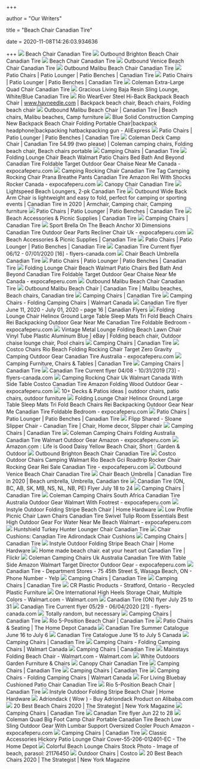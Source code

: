 +++
        
author = "Our Writers"
        
title = "Beach Chair Canadian Tire"
        
date = 2020-11-08T14:26:03.934636
        
+++
[ ![](https://canadiantire.scene7.com/is/image/CanadianTire/0761540_1?defaultImage=image_na_EN&fmt=jpg&fit=constrain,1&wid=573&hei=499)](https://canadiantire.scene7.com/is/image/CanadianTire/0761540_1?defaultImage=image_na_EN&fmt=jpg&fit=constrain,1&wid=573&hei=499) Beach Chair Canadian Tire
[ ![](https://canadiantire.scene7.com/is/image/CanadianTire/0765879_1?defaultImage=image_na_EN&fmt=jpg&fit=constrain,1&wid=573&hei=499)](https://canadiantire.scene7.com/is/image/CanadianTire/0765879_1?defaultImage=image_na_EN&fmt=jpg&fit=constrain,1&wid=573&hei=499) Outbound Brighton Beach Chair Canadian Tire
[ ![](https://canadiantire.scene7.com/is/image/CanadianTire/0761540_3)](https://canadiantire.scene7.com/is/image/CanadianTire/0761540_3) Beach Chair Canadian Tire
[ ![](https://canadiantire.scene7.com/is/image/CanadianTire/0765869_1?defaultImage=image_na_EN&fmt=jpg&fit=constrain,1&wid=573&hei=499)](https://canadiantire.scene7.com/is/image/CanadianTire/0765869_1?defaultImage=image_na_EN&fmt=jpg&fit=constrain,1&wid=573&hei=499) Outbound Venice Beach Chair Canadian Tire
[ ![](https://canadiantire.scene7.com/is/image/CanadianTire/0765476_1?defaultImage=image_na_EN&fmt=jpg&fit=constrain,1&wid=573&hei=499)](https://canadiantire.scene7.com/is/image/CanadianTire/0765476_1?defaultImage=image_na_EN&fmt=jpg&fit=constrain,1&wid=573&hei=499) Outbound Malibu Beach Chair Canadian Tire
[ ![](https://canadiantire.scene7.com/is/image/CanadianTire/2018_LIT_CTPatio_Category_PatioChairs-Benches-Loungers_OutdoorChairseLounges?scl=1)](https://canadiantire.scene7.com/is/image/CanadianTire/2018_LIT_CTPatio_Category_PatioChairs-Benches-Loungers_OutdoorChairseLounges?scl=1) Patio Chairs | Patio Lounger | Patio Benches | Canadian Tire
[ ![](https://canadiantire.scene7.com/is/image/CanadianTire/2018_LIT_CTPatio_Category_PatioChairs-Benches-Loungers_ZeroGravityChairs?scl=1)](https://canadiantire.scene7.com/is/image/CanadianTire/2018_LIT_CTPatio_Category_PatioChairs-Benches-Loungers_ZeroGravityChairs?scl=1) Patio Chairs | Patio Lounger | Patio Benches | Canadian Tire
[ ![](https://canadiantire.scene7.com/is/image/CanadianTire/0761445_1?wid=225&hei=225)](https://canadiantire.scene7.com/is/image/CanadianTire/0761445_1?wid=225&hei=225) Coleman Extra-Large Quad Chair Canadian Tire
[ ![](https://canadiantire.scene7.com/is/image/CanadianTire/0880611_1?wid=225&hei=225)](https://canadiantire.scene7.com/is/image/CanadianTire/0880611_1?wid=225&hei=225) Gracious Living Baja Resin Sling Lounge, White/Blue Canadian Tire
[ ![](https://i.pinimg.com/originals/bd/7b/ef/bd7bef55dc071ff7b8574b533d4f5865.jpg)](https://i.pinimg.com/originals/bd/7b/ef/bd7bef55dc071ff7b8574b533d4f5865.jpg) Rio WearEver Steel Hi-Back Backpack Beach Chair | www.hayneedle.com |  Backpack beach chair, Beach chairs, Folding beach chair
[ ![](https://i.pinimg.com/originals/d0/87/bd/d087bd761ab9970c3276b7c5c1638c00.jpg)](https://i.pinimg.com/originals/d0/87/bd/d087bd761ab9970c3276b7c5c1638c00.jpg) Outbound Malibu Beach Chair | Canadian Tire | Beach chairs, Malibu beaches,  Camp furniture
[ ![](https://ae01.alicdn.com/kf/HTB1mV3lLVXXXXX2XpXXq6xXFXXXR/Blue-Solid-Construction-Camping-New-Backpack-Beach-Chair-Folding-Portable-Chair.jpg)](https://ae01.alicdn.com/kf/HTB1mV3lLVXXXXX2XpXXq6xXFXXXR/Blue-Solid-Construction-Camping-New-Backpack-Beach-Chair-Folding-Portable-Chair.jpg) Blue Solid Construction Camping New Backpack Beach Chair Folding Portable  Chair|backpack headphone|backpacking hatbackpacking gun - AliExpress
[ ![](https://canadiantire.scene7.com/is/image/CanadianTire/2018_LIT_CTPatio_Category_PatioChairs-Benches-Loungers_Adirondack-MuskokaChairs?scl=1)](https://canadiantire.scene7.com/is/image/CanadianTire/2018_LIT_CTPatio_Category_PatioChairs-Benches-Loungers_Adirondack-MuskokaChairs?scl=1) Patio Chairs | Patio Lounger | Patio Benches | Canadian Tire
[ ![](https://i.pinimg.com/originals/50/36/5c/50365c290e8c64d3e0f7effc2b4fd082.jpg)](https://i.pinimg.com/originals/50/36/5c/50365c290e8c64d3e0f7effc2b4fd082.jpg) Coleman Deck Camp Chair | Canadian Tire 54.99 (two please) | Coleman  camping chairs, Folding beach chair, Beach chairs portable
[ ![](https://canadiantire.scene7.com/is/image/CanadianTire/0765473_1?defaultImage=image_na_EN&wid=160&hei=160&op_sharpen=1)](https://canadiantire.scene7.com/is/image/CanadianTire/0765473_1?defaultImage=image_na_EN&wid=160&hei=160&op_sharpen=1) Camping Chairs | Canadian Tire
[ ![](https://www.expocafeperu.com/w/2020/07/folding-lounge-chair-beach-walmart-patio-chairs-bed-bath-and-beyond-canadian-tire-foldable-target.jpg)](https://www.expocafeperu.com/w/2020/07/folding-lounge-chair-beach-walmart-patio-chairs-bed-bath-and-beyond-canadian-tire-foldable-target.jpg) Folding Lounge Chair Beach Walmart Patio Chairs Bed Bath And Beyond Canadian  Tire Foldable Target Outdoor Gear Chaise Near Me Canada - expocafeperu.com
[ ![](https://www.expocafeperu.com/w/2019/12/gci-outdoor-rocker-chair-camping-chairs-beach-rio-beach-chairs-costco-gci-outdoor-roadtrip-rocker-chair-academy-336x280.jpg)](https://www.expocafeperu.com/w/2019/12/gci-outdoor-rocker-chair-camping-chairs-beach-rio-beach-chairs-costco-gci-outdoor-roadtrip-rocker-chair-academy-336x280.jpg) Camping Rocking Chair Canadian Tire Tag Camping Rocking Chair Prana Breathe  Pants Canadian Tire Amazon Rei With Shocks Rocker Canada - expocafeperu.com
[ ![](https://canadiantire.scene7.com/is/image/CanadianTire/0761577_1?defaultImage=image_na_EN&fmt=jpg&fit=constrain,1&wid=573&hei=499)](https://canadiantire.scene7.com/is/image/CanadianTire/0761577_1?defaultImage=image_na_EN&fmt=jpg&fit=constrain,1&wid=573&hei=499) Canopy Chair Canadian Tire
[ ![](https://canadiantire.scene7.com/is/image/CanadianTire/0765870_1?wid=225&hei=225)](https://canadiantire.scene7.com/is/image/CanadianTire/0765870_1?wid=225&hei=225) Lightspeed Beach Loungers, 2-pk Canadian Tire
[ ![](https://i.pinimg.com/originals/f2/56/59/f25659d065c647ef432999c11b555166.png)](https://i.pinimg.com/originals/f2/56/59/f25659d065c647ef432999c11b555166.png) Outbound Wide Back Arm Chair is lightweight and easy to fold, perfect for  camping or sporting events | Canadian Tire in 2020 | Armchair, Camping chair,  Camping furniture
[ ![](https://canadiantire.scene7.com/is/image/CanadianTire/2018_LIT_CTPatio_Category_PatioChairs-Benches-Loungers_PatioArmChairs?scl=1)](https://canadiantire.scene7.com/is/image/CanadianTire/2018_LIT_CTPatio_Category_PatioChairs-Benches-Loungers_PatioArmChairs?scl=1) Patio Chairs | Patio Lounger | Patio Benches | Canadian Tire
[ ![](https://canadiantire.scene7.com/is/image/CanadianTire/2017_LIT_Category_Beach-PicnicGear_BeachUmbrellas-Shelters?scl=1)](https://canadiantire.scene7.com/is/image/CanadianTire/2017_LIT_Category_Beach-PicnicGear_BeachUmbrellas-Shelters?scl=1) Beach Accessories & Picnic Supplies | Canadian Tire
[ ![](https://canadiantire.scene7.com/is/image/CanadianTire/0766048_1?defaultImage=image_na_EN&wid=160&hei=160&op_sharpen=1)](https://canadiantire.scene7.com/is/image/CanadianTire/0766048_1?defaultImage=image_na_EN&wid=160&hei=160&op_sharpen=1) Camping Chairs | Canadian Tire
[ ![](https://www.expocafeperu.com/w/2020/03/sport-brella-on-the-beach-sport-brella-anchor-sport-brella-xl-dimensions-sport-brella-canadian-tire.jpg)](https://www.expocafeperu.com/w/2020/03/sport-brella-on-the-beach-sport-brella-anchor-sport-brella-xl-dimensions-sport-brella-canadian-tire.jpg) Sport Brella On The Beach Anchor Xl Dimensions Canadian Tire Outdoor Gear  Parts Recliner Chair Uk - expocafeperu.com
[ ![](https://canadiantire.scene7.com/is/image/CanadianTire/CT_Category_Picnic_&_Beach_Gear_LIT2?scl=1)](https://canadiantire.scene7.com/is/image/CanadianTire/CT_Category_Picnic_&_Beach_Gear_LIT2?scl=1) Beach Accessories & Picnic Supplies | Canadian Tire
[ ![](https://canadiantire.scene7.com/is/image/CanadianTire/2018_LIT_CTPatio_Category_PatioChairs-Benches-Loungers_SectionalSofas?scl=1)](https://canadiantire.scene7.com/is/image/CanadianTire/2018_LIT_CTPatio_Category_PatioChairs-Benches-Loungers_SectionalSofas?scl=1) Patio Chairs | Patio Lounger | Patio Benches | Canadian Tire
[ ![](https://static.flyers-canada.com/image/item/canadian-tire/15356/img016.jpg)](https://static.flyers-canada.com/image/item/canadian-tire/15356/img016.jpg) Canadian Tire Current flyer 06/12 - 07/01/2020 [16] - flyers-canada.com
[ ![](https://canadiantire.scene7.com/is/image/CanadianTire/0765489_1?defaultImage=image_na_EN&fmt=jpg&fit=constrain,1&wid=573&hei=499)](https://canadiantire.scene7.com/is/image/CanadianTire/0765489_1?defaultImage=image_na_EN&fmt=jpg&fit=constrain,1&wid=573&hei=499) Chair Beach Umbrella Canadian Tire
[ ![](https://canadiantire.scene7.com/is/image/CanadianTire/2018_LIT_CTPatio_Category_PatioChairs-Benches-Loungers_OutdoorPlasticResinChairs?scl=1)](https://canadiantire.scene7.com/is/image/CanadianTire/2018_LIT_CTPatio_Category_PatioChairs-Benches-Loungers_OutdoorPlasticResinChairs?scl=1) Patio Chairs | Patio Lounger | Patio Benches | Canadian Tire
[ ![](https://www.expocafeperu.com/w/2020/07/folding-lounge-chair-near-me-foldable-outdoor-target-beach-chairs-tri-fold-walmart-canadian-tire-712x712.jpg)](https://www.expocafeperu.com/w/2020/07/folding-lounge-chair-near-me-foldable-outdoor-target-beach-chairs-tri-fold-walmart-canadian-tire-712x712.jpg) Folding Lounge Chair Beach Walmart Patio Chairs Bed Bath And Beyond Canadian  Tire Foldable Target Outdoor Gear Chaise Near Me Canada - expocafeperu.com
[ ![](https://canadiantire.scene7.com/is/image/CanadianTire/0765476_2)](https://canadiantire.scene7.com/is/image/CanadianTire/0765476_2) Outbound Malibu Beach Chair Canadian Tire
[ ![](https://i.pinimg.com/originals/53/c4/16/53c4163f95f9a5f379003ca2468ca6d0.png)](https://i.pinimg.com/originals/53/c4/16/53c4163f95f9a5f379003ca2468ca6d0.png) Outbound Malibu Beach Chair | Canadian Tire | Malibu beaches, Beach chairs, Canadian  tire
[ ![](https://canadiantire.scene7.com/is/image/CanadianTire/0765848_1?defaultImage=image_na_EN&wid=160&hei=160&op_sharpen=1)](https://canadiantire.scene7.com/is/image/CanadianTire/0765848_1?defaultImage=image_na_EN&wid=160&hei=160&op_sharpen=1) Camping Chairs | Canadian Tire
[ ![](http://i5.walmartimages.ca/images/Large/052/474/999999-844093052474.jpg)](http://i5.walmartimages.ca/images/Large/052/474/999999-844093052474.jpg) Camping Chairs - Folding Camping Chairs | Walmart Canada
[ ![](https://ca-flyers.com/public/gimg/1/0/3/8/9/5/2/1038952-900-100000.jpg)](https://ca-flyers.com/public/gimg/1/0/3/8/9/5/2/1038952-900-100000.jpg) Canadian Tire flyer June 11, 2020 - July 01, 2020 - page 16 | Canadian  Flyers
[ ![](https://www.expocafeperu.com/w/2020/07/folding-chaise-lounge-chair-walmart-bed-indoor-pool-chairs-canadian-tire-foldable-beach-canada-sofa.jpg)](https://www.expocafeperu.com/w/2020/07/folding-chaise-lounge-chair-walmart-bed-indoor-pool-chairs-canadian-tire-foldable-beach-canada-sofa.jpg) Folding Lounge Chair Helinox Ground Large Table Sleep Mats Tri Fold Beach  Chairs Rei Backpacking Outdoor Gear Near Me Canadian Tire Foldable Bedroom  - expocafeperu.com
[ ![](https://i.pinimg.com/originals/22/67/77/226777ac0282178a69a3a255b8ca4dca.jpg)](https://i.pinimg.com/originals/22/67/77/226777ac0282178a69a3a255b8ca4dca.jpg) Vintage Metal Lounge Folding Beach Lawn Chair Vinyl Tube Plastic Aluminum  Blue | eBay | Folding beach chair, Outdoor chaise lounge chair, Pool chairs
[ ![](https://canadiantire.scene7.com/is/image/CanadianTire/0763213_1?defaultImage=image_na_EN&wid=160&hei=160&op_sharpen=1)](https://canadiantire.scene7.com/is/image/CanadianTire/0763213_1?defaultImage=image_na_EN&wid=160&hei=160&op_sharpen=1) Camping Chairs | Canadian Tire
[ ![](https://www.expocafeperu.com/w/2019/12/costco-chairs-rio-beach-chairs-costco-folding-rocking-chair-target-costco-zero-gravity-chair.jpg)](https://www.expocafeperu.com/w/2019/12/costco-chairs-rio-beach-chairs-costco-folding-rocking-chair-target-costco-zero-gravity-chair.jpg) Costco Chairs Rio Beach Folding Rocking Chair Target Zero Gravity Camping  Outdoor Gear Canadian Tire Australia - expocafeperu.com
[ ![](https://canadiantire.scene7.com/is/image/CanadianTire/2019_Camping-Hiking_Furniture?scl=1)](https://canadiantire.scene7.com/is/image/CanadianTire/2019_Camping-Hiking_Furniture?scl=1) Camping Furniture, Chairs & Tables | Canadian Tire
[ ![](https://canadiantire.scene7.com/is/image/CanadianTire/0765545_1?defaultImage=image_na_EN&wid=160&hei=160&op_sharpen=1)](https://canadiantire.scene7.com/is/image/CanadianTire/0765545_1?defaultImage=image_na_EN&wid=160&hei=160&op_sharpen=1) Camping Chairs | Canadian Tire
[ ![](https://static.flyers-canada.com/image/item/canadian-tire/8639/img073.jpg)](https://static.flyers-canada.com/image/item/canadian-tire/8639/img073.jpg) Canadian Tire Current flyer 04/08 - 10/31/2019 [73] - flyers-canada.com
[ ![](https://www.expocafeperu.com/w/2020/07/camping-rocking-chair-uk-walmart-canada-with-side-table-costco-canadian-tire-amazon-folding-wood.jpg)](https://www.expocafeperu.com/w/2020/07/camping-rocking-chair-uk-walmart-canada-with-side-table-costco-canadian-tire-amazon-folding-wood.jpg) Camping Rocking Chair Uk Walmart Canada With Side Table Costco Canadian Tire  Amazon Folding Wood Outdoor Gear - expocafeperu.com
[ ![](https://i.pinimg.com/236x/cb/32/1f/cb321f608ffee7d376040da5e1f9687b--canadian-tire-gravity.jpg)](https://i.pinimg.com/236x/cb/32/1f/cb321f608ffee7d376040da5e1f9687b--canadian-tire-gravity.jpg) 10+ Decks & Patios ideas | outdoor chairs, patio chairs, outdoor furniture
[ ![](https://www.expocafeperu.com/w/2020/07/folding-lounge-chair-helinox-ground-large-table-sleep-mats-tri-fold-beach-chairs-rei-backpacking.jpg)](https://www.expocafeperu.com/w/2020/07/folding-lounge-chair-helinox-ground-large-table-sleep-mats-tri-fold-beach-chairs-rei-backpacking.jpg) Folding Lounge Chair Helinox Ground Large Table Sleep Mats Tri Fold Beach  Chairs Rei Backpacking Outdoor Gear Near Me Canadian Tire Foldable Bedroom  - expocafeperu.com
[ ![](https://canadiantire.scene7.com/is/image/CanadianTire/2018_LIT_CTPatio_Category_PatioChairs-Benches-Loungers_OutdoorBenches?scl=1)](https://canadiantire.scene7.com/is/image/CanadianTire/2018_LIT_CTPatio_Category_PatioChairs-Benches-Loungers_OutdoorBenches?scl=1) Patio Chairs | Patio Lounger | Patio Benches | Canadian Tire
[ ![](https://i.pinimg.com/originals/50/15/b7/5015b79e27a855edfaf6f7be360b7845.jpg)](https://i.pinimg.com/originals/50/15/b7/5015b79e27a855edfaf6f7be360b7845.jpg) Flipp Shared - Sloane Slipper Chair - Canadian Tire | Chair, Home decor,  Slipper chair
[ ![](https://canadiantire.scene7.com/is/image/CanadianTire/0765472_1?defaultImage=image_na_EN&wid=160&hei=160&op_sharpen=1)](https://canadiantire.scene7.com/is/image/CanadianTire/0765472_1?defaultImage=image_na_EN&wid=160&hei=160&op_sharpen=1) Camping Chairs | Canadian Tire
[ ![](https://www.expocafeperu.com/w/2020/02/coleman-camping-chairs-folding-coleman-camping-chairs-australia-coleman-camping-chairs-canadian-tire-coleman-camping-chairs-walmart.jpg)](https://www.expocafeperu.com/w/2020/02/coleman-camping-chairs-folding-coleman-camping-chairs-australia-coleman-camping-chairs-canadian-tire-coleman-camping-chairs-walmart.jpg) Coleman Camping Chairs Folding Australia Canadian Tire Walmart Outdoor Gear  Amazon - expocafeperu.com
[ ![](https://m.media-amazon.com/images/S/aplus-media/vc/a2f59224-d000-45ef-a8a5-c5c80230860e._CR0,0,600,600_PT0_SX300__.jpg)](https://m.media-amazon.com/images/S/aplus-media/vc/a2f59224-d000-45ef-a8a5-c5c80230860e._CR0,0,600,600_PT0_SX300__.jpg) Amazon.com : Life is Good Daisy Yellow Beach Chair, Short : Garden & Outdoor
[ ![](https://canadiantire.scene7.com/is/image/CanadianTire/0765846_1?wid=186&hei=186&op_sharpen=1)](https://canadiantire.scene7.com/is/image/CanadianTire/0765846_1?wid=186&hei=186&op_sharpen=1) Outbound Brighton Beach Chair Canadian Tire
[ ![](https://www.expocafeperu.com/w/2019/12/costco-outdoor-chairs-camping-chairs-walmart-rio-beach-chairs-costco-gci-outdoor-roadtrip-rocker-chair.jpg)](https://www.expocafeperu.com/w/2019/12/costco-outdoor-chairs-camping-chairs-walmart-rio-beach-chairs-costco-gci-outdoor-roadtrip-rocker-chair.jpg) Costco Outdoor Chairs Camping Walmart Rio Beach Gci Roadtrip Rocker Chair  Rocking Gear Rei Sale Canadian Tire - expocafeperu.com
[ ![](https://canadiantire.scene7.com/is/image/CanadianTire/0765945_1?wid=186&hei=186&op_sharpen=1)](https://canadiantire.scene7.com/is/image/CanadianTire/0765945_1?wid=186&hei=186&op_sharpen=1) Outbound Venice Beach Chair Canadian Tire
[ ![](https://i.pinimg.com/474x/a4/bc/98/a4bc98f07b859b1a83855756eaa898c7.jpg)](https://i.pinimg.com/474x/a4/bc/98/a4bc98f07b859b1a83855756eaa898c7.jpg) Chair Beach Umbrella | Canadian Tire in 2020 | Beach umbrella, Umbrella, Canadian  tire
[ ![](https://flyers.smartcanucks.ca/uploads/pages/26713/canadian-tire-on-bc-ab-sk-mb-ns-nl-nb-pe-flyer-july-18-to-24-5.jpg)](https://flyers.smartcanucks.ca/uploads/pages/26713/canadian-tire-on-bc-ab-sk-mb-ns-nl-nb-pe-flyer-july-18-to-24-5.jpg) Canadian Tire (ON, BC, AB, SK, MB, NS, NL, NB, PE) Flyer July 18 to 24
[ ![](https://canadiantire.scene7.com/is/image/CanadianTire/0765868_1?defaultImage=image_na_EN&wid=160&hei=160&op_sharpen=1)](https://canadiantire.scene7.com/is/image/CanadianTire/0765868_1?defaultImage=image_na_EN&wid=160&hei=160&op_sharpen=1) Camping Chairs | Canadian Tire
[ ![](https://www.expocafeperu.com/w/2020/02/coleman-camping-chairs-coleman-camping-chairs-south-africa-coleman-camping-chairs-canadian-tire-coleman-camping-chairs-australia.jpg)](https://www.expocafeperu.com/w/2020/02/coleman-camping-chairs-coleman-camping-chairs-south-africa-coleman-camping-chairs-canadian-tire-coleman-camping-chairs-australia.jpg) Coleman Camping Chairs South Africa Canadian Tire Australia Outdoor Gear  Walmart With Footrest - expocafeperu.com
[ ![](https://pcdn.piiojs.com/i/gyc7wy/vw,412,vh,0,r,1,pr,2.6,wp,1/%2F%2Fcdn-tp1.mozu.com%2F24871-37656%2Fcms%2F37656%2Ffiles%2F8252c124-8222-43a0-802b-a985fa79e0f8)](https://pcdn.piiojs.com/i/gyc7wy/vw,412,vh,0,r,1,pr,2.6,wp,1/%2F%2Fcdn-tp1.mozu.com%2F24871-37656%2Fcms%2F37656%2Ffiles%2F8252c124-8222-43a0-802b-a985fa79e0f8) Instyle Outdoor Folding Stripe Beach Chair | Home Hardware
[ ![](https://www.expocafeperu.com/w/2020/01/low-profile-picnic-chair-low-profile-lawn-chairs-canadian-tire-low-profile-swivel-tulip-chair-room-essentials-best-low-profile-high-chair.jpg)](https://www.expocafeperu.com/w/2020/01/low-profile-picnic-chair-low-profile-lawn-chairs-canadian-tire-low-profile-swivel-tulip-chair-room-essentials-best-low-profile-high-chair.jpg) Low Profile Picnic Chair Lawn Chairs Canadian Tire Swivel Tulip Room  Essentials Best High Outdoor Gear For Water Near Me Beach Walmart -  expocafeperu.com
[ ![](https://canadiantire.scene7.com/is/image/CanadianTire/1751999_1?wid=225&hei=225)](https://canadiantire.scene7.com/is/image/CanadianTire/1751999_1?wid=225&hei=225) Huntshield Turkey Hunter Lounger Chair Canadian Tire
[ ![](http://ecalendar.info/wp-content/uploads/2019/04/adirondack-chair-canada-chair-cushions-target-south-beach-outdoor-conversation-eon-adirondack-chair-canadian-tire.jpg)](http://ecalendar.info/wp-content/uploads/2019/04/adirondack-chair-canada-chair-cushions-target-south-beach-outdoor-conversation-eon-adirondack-chair-canadian-tire.jpg) Chair Cushions: Canadian Tire Adirondack Chair Cushions
[ ![](https://canadiantire.scene7.com/is/image/CanadianTire/0765546_1?defaultImage=image_na_EN&wid=160&hei=160&op_sharpen=1)](https://canadiantire.scene7.com/is/image/CanadianTire/0765546_1?defaultImage=image_na_EN&wid=160&hei=160&op_sharpen=1) Camping Chairs | Canadian Tire
[ ![](https://pcdn.piiojs.com/i/gyc7wy/vw,412,vh,0,r,1,pr,2.6,wp,1/%2F%2Fcdn-tp1.mozu.com%2F24871-37656%2Fcms%2F37656%2Ffiles%2Fb29affc1-2058-4931-b63d-1278c6287bd1)](https://pcdn.piiojs.com/i/gyc7wy/vw,412,vh,0,r,1,pr,2.6,wp,1/%2F%2Fcdn-tp1.mozu.com%2F24871-37656%2Fcms%2F37656%2Ffiles%2Fb29affc1-2058-4931-b63d-1278c6287bd1) Instyle Outdoor Folding Stripe Beach Chair | Home Hardware
[ ![](https://live.staticflickr.com/8/12033173_cbf92148c8_z.jpg)](https://live.staticflickr.com/8/12033173_cbf92148c8_z.jpg) Home made beach chair. eat your heart out Canadian Tire | Flickr
[ ![](https://www.expocafeperu.com/w/2020/05/coleman-camping-chairs-uk-australia-canadian-tire-with-table-side-amazon-walmart-target-director.jpg)](https://www.expocafeperu.com/w/2020/05/coleman-camping-chairs-uk-australia-canadian-tire-with-table-side-amazon-walmart-target-director.jpg) Coleman Camping Chairs Uk Australia Canadian Tire With Table Side Amazon  Walmart Target Director Outdoor Gear - expocafeperu.com
[ ![](https://s3-media0.fl.yelpcdn.com/bphoto/NhKKmvwW2AZ3VW2iVZJM0w/l.jpg)](https://s3-media0.fl.yelpcdn.com/bphoto/NhKKmvwW2AZ3VW2iVZJM0w/l.jpg) Canadian Tire - Department Stores - 75 45th Street S, Wasaga Beach, ON -  Phone Number - Yelp
[ ![](https://canadiantire.scene7.com/is/image/CanadianTire/0766047_1?defaultImage=image_na_EN&wid=160&hei=160&op_sharpen=1)](https://canadiantire.scene7.com/is/image/CanadianTire/0766047_1?defaultImage=image_na_EN&wid=160&hei=160&op_sharpen=1) Camping Chairs | Canadian Tire
[ ![](https://canadiantire.scene7.com/is/image/CanadianTire/0765946_1?defaultImage=image_na_EN&wid=160&hei=160&op_sharpen=1)](https://canadiantire.scene7.com/is/image/CanadianTire/0765946_1?defaultImage=image_na_EN&wid=160&hei=160&op_sharpen=1) Camping Chairs | Canadian Tire
[ ![](https://crpproducts.com/images/collections/faq-9-generation.jpg)](https://crpproducts.com/images/collections/faq-9-generation.jpg) CR Plastic Products - Stratford, Ontario - Recycled Plastic Furniture
[ ![](https://i5.walmartimages.com/asr/821680ac-6670-4475-9fc4-c7b7009ff4db_1.2566a3c01f1ca4f42ec557767f36f9b3.jpeg)](https://i5.walmartimages.com/asr/821680ac-6670-4475-9fc4-c7b7009ff4db_1.2566a3c01f1ca4f42ec557767f36f9b3.jpeg) Ore International High Heels Storage Chair, Multiple Colors - Walmart.com -  Walmart.com
[ ![](https://flyers.smartcanucks.ca/uploads/pages/27111/canadian-tire-on-flyer-july-25-to-31-16.45)](https://flyers.smartcanucks.ca/uploads/pages/27111/canadian-tire-on-flyer-july-25-to-31-16.45) Canadian Tire (ON) flyer July 25 to 31
[ ![](https://static.flyers-canada.com/image/item/canadian-tire/15119/img021.jpg)](https://static.flyers-canada.com/image/item/canadian-tire/15119/img021.jpg) Canadian Tire Current flyer 05/29 - 06/04/2020 [21] - flyers-canada.com
[ ![](http://www.spiffykerms.com/wordpress/wp-content/uploads/2011/06/Zero-Gravity-Chair.jpg)](http://www.spiffykerms.com/wordpress/wp-content/uploads/2011/06/Zero-Gravity-Chair.jpg) Totally random, but necessary
[ ![](https://canadiantire.scene7.com/is/image/CanadianTire/0765944_1?defaultImage=image_na_EN&wid=160&hei=160&op_sharpen=1)](https://canadiantire.scene7.com/is/image/CanadianTire/0765944_1?defaultImage=image_na_EN&wid=160&hei=160&op_sharpen=1) Camping Chairs | Canadian Tire
[ ![](https://canadiantire.scene7.com/is/image/CanadianTire/2999068_1?wid=186&hei=186&op_sharpen=1)](https://canadiantire.scene7.com/is/image/CanadianTire/2999068_1?wid=186&hei=186&op_sharpen=1) Rio 5-Position Beach Chair | Canadian Tire
[ ![](https://homedepot.scene7.com/is/image/homedepotcanada/p_1001075723.jpg?wid=500&hei=500&op_sharpen=1)](https://homedepot.scene7.com/is/image/homedepotcanada/p_1001075723.jpg?wid=500&hei=500&op_sharpen=1) Patio Chairs & Seating | The Home Depot Canada
[ ![](https://flyers.smartcanucks.ca/uploads/pages/83069/canadian-tire-summer-catalogue-june-16-to-july-6-6.jpg)](https://flyers.smartcanucks.ca/uploads/pages/83069/canadian-tire-summer-catalogue-june-16-to-july-6-6.jpg) Canadian Tire Summer Catalogue June 16 to July 6
[ ![](https://flyerify.com/uploads/pages/95131/canadian-tire-catalogue-june-15-to-july-5-6.jpg)](https://flyerify.com/uploads/pages/95131/canadian-tire-catalogue-june-15-to-july-5-6.jpg) Canadian Tire Catalogue June 15 to July 5 Canada
[ ![](https://canadiantire.scene7.com/is/image/CanadianTire/0765858_1?defaultImage=image_na_EN&wid=160&hei=160&op_sharpen=1)](https://canadiantire.scene7.com/is/image/CanadianTire/0765858_1?defaultImage=image_na_EN&wid=160&hei=160&op_sharpen=1) Camping Chairs | Canadian Tire
[ ![](https://i5.walmartimages.com/asr/b0b66eea-bdee-49ec-9565-2883a2742ae6_1.c9954139cb8cb0dd9b9994f112fb405c.jpeg?odnBg=ffffff&odnBound=200)](https://i5.walmartimages.com/asr/b0b66eea-bdee-49ec-9565-2883a2742ae6_1.c9954139cb8cb0dd9b9994f112fb405c.jpeg?odnBg=ffffff&odnBound=200) Camping Chairs - Folding Camping Chairs | Walmart Canada
[ ![](https://canadiantire.scene7.com/is/image/CanadianTire/0765547_1?defaultImage=image_na_EN&wid=160&hei=160&op_sharpen=1)](https://canadiantire.scene7.com/is/image/CanadianTire/0765547_1?defaultImage=image_na_EN&wid=160&hei=160&op_sharpen=1) Camping Chairs | Canadian Tire
[ ![](https://i5.walmartimages.com/asr/7b053fca-69e5-4692-bc74-1e59d09d5692_2.6056aac3d4f179f463ca18cf98331183.jpeg)](https://i5.walmartimages.com/asr/7b053fca-69e5-4692-bc74-1e59d09d5692_2.6056aac3d4f179f463ca18cf98331183.jpeg) Mainstays Folding Beach Chair - Walmart.com - Walmart.com
[ ![](https://images.squarespace-cdn.com/content/v1/505688fde4b0088c25616b40/1352868081390-HMTZPUZ90QPOAW38X8YG/ke17ZwdGBToddI8pDm48kHTHJlACqy9PR67J39ATHOp7gQa3H78H3Y0txjaiv_0fDoOvxcdMmMKkDsyUqMSsMWxHk725yiiHCCLfrh8O1z5QPOohDIaIeljMHgDF5CVlOqpeNLcJ80NK65_fV7S1UfZ1qQlCBU8D8HwMSx19XWWhZWoAraqJt_ybhixA0kzVDVfRxgAIsQ7eQiOnQS3C_Q/Seashell-9.jpg)](https://images.squarespace-cdn.com/content/v1/505688fde4b0088c25616b40/1352868081390-HMTZPUZ90QPOAW38X8YG/ke17ZwdGBToddI8pDm48kHTHJlACqy9PR67J39ATHOp7gQa3H78H3Y0txjaiv_0fDoOvxcdMmMKkDsyUqMSsMWxHk725yiiHCCLfrh8O1z5QPOohDIaIeljMHgDF5CVlOqpeNLcJ80NK65_fV7S1UfZ1qQlCBU8D8HwMSx19XWWhZWoAraqJt_ybhixA0kzVDVfRxgAIsQ7eQiOnQS3C_Q/Seashell-9.jpg) White Outdoors Garden Furniture & Chairs
[ ![](https://canadiantire.scene7.com/is/image/CanadianTire/0762487_1?wid=186&hei=186&op_sharpen=1)](https://canadiantire.scene7.com/is/image/CanadianTire/0762487_1?wid=186&hei=186&op_sharpen=1) Canopy Chair Canadian Tire
[ ![](https://canadiantire.scene7.com/is/image/CanadianTire/0761592_1?defaultImage=image_na_EN&wid=160&hei=160&op_sharpen=1)](https://canadiantire.scene7.com/is/image/CanadianTire/0761592_1?defaultImage=image_na_EN&wid=160&hei=160&op_sharpen=1) Camping Chairs | Canadian Tire
[ ![](https://canadiantire.scene7.com/is/image/CanadianTire/0763214_1?defaultImage=image_na_EN&wid=160&hei=160&op_sharpen=1)](https://canadiantire.scene7.com/is/image/CanadianTire/0763214_1?defaultImage=image_na_EN&wid=160&hei=160&op_sharpen=1) Camping Chairs | Canadian Tire
[ ![](https://i5.walmartimages.com/asr/5e708cb6-87ef-4be0-877c-d2059297e07a.6a9bb43b38d059aca8cc2d2f6fb3094f.jpeg?odnBg=ffffff&odnBound=200)](https://i5.walmartimages.com/asr/5e708cb6-87ef-4be0-877c-d2059297e07a.6a9bb43b38d059aca8cc2d2f6fb3094f.jpeg?odnBg=ffffff&odnBound=200) Camping Chairs - Folding Camping Chairs | Walmart Canada
[ ![](https://canadiantire.scene7.com/is/image/CanadianTire/0881778_1?defaultImage=image_na_EN&fmt=jpg&fit=constrain,1&wid=573&hei=499)](https://canadiantire.scene7.com/is/image/CanadianTire/0881778_1?defaultImage=image_na_EN&fmt=jpg&fit=constrain,1&wid=573&hei=499) For Living Bluebay Cushioned Patio Chair Canadian Tire
[ ![](http://canadiantire.scene7.com/is/image/CanadianTire/0762488_2)](http://canadiantire.scene7.com/is/image/CanadianTire/0762488_2) Rio 5-Position Beach Chair | Canadian Tire
[ ![](http://cdn-tp1.mozu.com/24871-37656/cms/37656/files/032bc699-74e2-45a1-b50b-5a3e83f0d509)](http://cdn-tp1.mozu.com/24871-37656/cms/37656/files/032bc699-74e2-45a1-b50b-5a3e83f0d509) Instyle Outdoor Folding Stripe Beach Chair | Home Hardware
[ ![](https://sc01.alicdn.com/kf/UT83Pf_XtNXXXagOFbXj/84297/UT83Pf_XtNXXXagOFbXj.jpg)](https://sc01.alicdn.com/kf/UT83Pf_XtNXXXagOFbXj/84297/UT83Pf_XtNXXXagOFbXj.jpg) Adriondack ( Wow ) - Buy Adriondack Product on Alibaba.com
[ ![](https://pyxis.nymag.com/v1/imgs/358/515/a4571097a4cc6c7d88249375aafa6640ad.rsquare.w600.jpg)](https://pyxis.nymag.com/v1/imgs/358/515/a4571097a4cc6c7d88249375aafa6640ad.rsquare.w600.jpg) 20 Best Beach Chairs 2020 | The Strategist | New York Magazine
[ ![](https://canadiantire.scene7.com/is/image/CanadianTire/0765943_1?defaultImage=image_na_EN&wid=160&hei=160&op_sharpen=1)](https://canadiantire.scene7.com/is/image/CanadianTire/0765943_1?defaultImage=image_na_EN&wid=160&hei=160&op_sharpen=1) Camping Chairs | Canadian Tire
[ ![](https://flyers.smartcanucks.ca/uploads/pages/2290/canadian-tire-flyer-jun-22-to-2818.jpg)](https://flyers.smartcanucks.ca/uploads/pages/2290/canadian-tire-flyer-jun-22-to-2818.jpg) Canadian Tire flyer Jun 22 to 28
[ ![](https://www.expocafeperu.com/w/2019/12/coleman-quad-big-foot-camp-chair-coleman-quad-portable-chair-canadian-tire-coleman-quad-chair-coleman-beach-chair-quad-low-sling.jpg)](https://www.expocafeperu.com/w/2019/12/coleman-quad-big-foot-camp-chair-coleman-quad-portable-chair-canadian-tire-coleman-quad-chair-coleman-beach-chair-quad-low-sling.jpg) Coleman Quad Big Foot Camp Chair Portable Canadian Tire Beach Low Sling  Outdoor Gear With Lumbar Support Oversized Cooler Pouch Amazon -  expocafeperu.com
[ ![](https://canadiantire.scene7.com/is/image/CanadianTire/0763212_1?defaultImage=image_na_EN&wid=160&hei=160&op_sharpen=1)](https://canadiantire.scene7.com/is/image/CanadianTire/0763212_1?defaultImage=image_na_EN&wid=160&hei=160&op_sharpen=1) Camping Chairs | Canadian Tire
[ ![](https://images.homedepot-static.com/productImages/d658846c-485c-40b6-a8a4-7e637f1a78a3/svn/classic-accessories-patio-chair-covers-55-206-012401-ec-64_1000.jpg)](https://images.homedepot-static.com/productImages/d658846c-485c-40b6-a8a4-7e637f1a78a3/svn/classic-accessories-patio-chair-covers-55-206-012401-ec-64_1000.jpg) Classic Accessories Hickory Patio Lounge Chair Cover-55-206-012401-EC - The  Home Depot
[ ![](https://thumbs.dreamstime.com/z/colorful-beach-lounge-chairs-21176450.jpg)](https://thumbs.dreamstime.com/z/colorful-beach-lounge-chairs-21176450.jpg) Colorful Beach Lounge Chairs Stock Photo - Image of beach, parasol: 21176450
[ ![](https://images.costco-static.com/ImageDelivery/imageService?profileId=12026540&imageId=1325396-847__1&recipeName=350)](https://images.costco-static.com/ImageDelivery/imageService?profileId=12026540&imageId=1325396-847__1&recipeName=350) Outdoor Chairs | Costco
[ ![](https://pyxis.nymag.com/v1/imgs/eea/671/063339f30cc1b36b1bd1cc47a36df35185-Coleman-Utopia-Breeze.rsquare.w600.jpg)](https://pyxis.nymag.com/v1/imgs/eea/671/063339f30cc1b36b1bd1cc47a36df35185-Coleman-Utopia-Breeze.rsquare.w600.jpg) 20 Best Beach Chairs 2020 | The Strategist | New York Magazine
